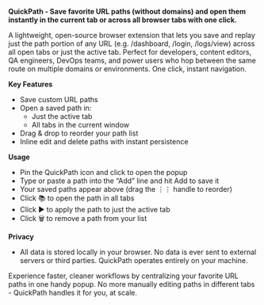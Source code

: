 **QuickPath - Save favorite URL paths (without domains) and open them instantly in the current tab or across all browser tabs with one click.**

A lightweight, open-source browser extension that lets you save and replay just the path portion of any URL (e.g. /dashboard, /login, /logs/view) across all open tabs or just the active tab. Perfect for developers, content editors, QA engineers, DevOps teams, and power users who hop between the same route on multiple domains or environments. One click, instant navigation.

**Key Features**

* Save custom URL paths
* Open a saved path in:
	* Just the active tab
	* All tabs in the current window
* Drag & drop to reorder your path list
* Inline edit and delete paths with instant persistence


**Usage**

* Pin the QuickPath icon and click to open the popup
* Type or paste a path into the “Add” line and hit Add to save it
* Your saved paths appear above (drag the ⋮⋮ handle to reorder)
* Click 📚 to open the path in all tabs
* Click ▶ to apply the path to just the active tab
* Click 🗑️ to remove a path from your list

**Privacy**

* All data is stored locally in your browser. No data is ever sent to external servers or third parties. QuickPath operates entirely on your machine.

Experience faster, cleaner workflows by centralizing your favorite URL paths in one handy popup. No more manually editing paths in different tabs - QuickPath handles it for you, at scale.

